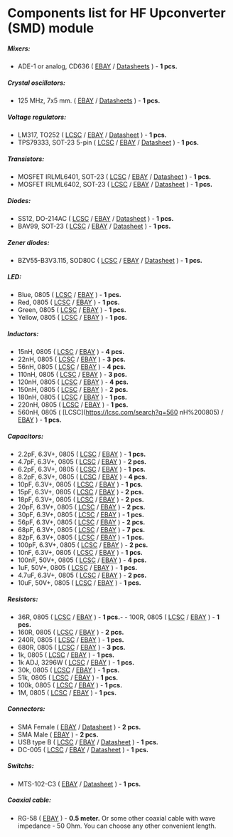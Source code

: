 # Components list for HF Upconverter (SMD) module

##### Mixers:
- ADE-1 or analog, CD636 (
[EBAY](https://www.ebay.com/sch/i.html?_from=R40&_trksid=p2050601.m570.l1313.TR0.TRC0.H0.Xade-1.TRS0&_nkw=ade-1&_sacat=0) /
[Datasheets](./Datasheets/Mixers/ADE%20series/) ) - **1 pcs.**

##### Crystal oscillators:
- 125 MHz, 7x5 mm. (
[EBAY](https://www.ebay.com/sch/i.html?_from=R40&_trksid=p2050601.m570.l1312.R1.TR10.TRC2.A0.H0.Xc.TRS2&_nkw=crystal+oscillator+125mhz+smd&_sacat=0) /
[Datasheets](./Datasheets/Crystal%20oscillators/ASV-Crystal-oscillators-Datasheet.pdf) ) - **1 pcs.**

##### Voltage regulators:
- LM317, TO252 (
[LCSC](https://lcsc.com/search?q=lm317%20to252) /
[EBAY](https://www.ebay.com/sch/i.html?_from=R40&_trksid=p2050601.m570.l1313.TR0.TRC0.A0.H0.Xlm317+to252.TRS1&_nkw=lm317+to252&_sacat=0) /
[Datasheet](./Datasheets/Voltage%20regulators/LM317M-Linear-Regulator-Datasheet.pdf) ) - **1 pcs.**
- TPS79333, SOT-23 5-pin (
[LCSC](https://lcsc.com/search?q=tps79333) /
[EBAY](https://www.ebay.com/sch/i.html?_from=R40&_trksid=p2050601.m570.l1313.TR0.TRC0.A0.H0.Xtps79333.TRS2&_nkw=tps79333&_sacat=0) /
[Datasheet](./Datasheets/Voltage%20regulators/TPS793-Linear-Regulator-Datasheet.pdf) ) - **1 pcs.**

##### Transistors:
- MOSFET IRLML6401, SOT-23 (
[LCSC](https://lcsc.com/search?q=irlml6401) /
[EBAY](https://www.ebay.com/sch/i.html?_from=R40&_trksid=p2050601.m570.l1313.TR1.TRC0.A0.H0.Xirlml6401.TRS0&_nkw=irlml6401&_sacat=0) /
[Datasheet](./Datasheets/MOSFET/IRLML6401-Datasheet.pdf) ) - **1 pcs.**
- MOSFET IRLML6402, SOT-23 (
[LCSC](https://lcsc.com/search?q=irlml6402) /
[EBAY](https://www.ebay.com/sch/i.html?_from=R40&_trksid=p2050601.m570.l1313.TR0.TRC0.H0.Xirlml6402.TRS0&_nkw=irlml6402&_sacat=0) /
[Datasheet](./Datasheets/MOSFET/IRLML6402-Datasheet.pdf) ) - **1 pcs.**

##### Diodes:
- SS12, DO-214AC (
[LCSC](https://lcsc.com/search?q=ss12%20do-214ac) /
[EBAY](https://www.ebay.com/sch/i.html?_odkw=ss12&_osacat=0&_from=R40&_trksid=p2045573.m570.l1313.TR0.TRC0.H0.Xss12+do-214ac.TRS1&_nkw=ss12+do-214ac&_sacat=0) /
[Datasheet](./Datasheets/Diodes/SS12-SS16-Diode-Datasheet.pdf) ) - **1 pcs.**
- BAV99, SOT-23 (
[LCSC](https://lcsc.com/search?q=bav99%20sot-23) /
[EBAY](https://www.ebay.com/sch/i.html?_from=R40&_trksid=p2050601.m570.l1313.TR1.TRC0.A0.H0.Xbav99.TRS0&_nkw=bav99&_sacat=0) /
[Datasheet](./Datasheets/Diodes/BAV99-Diode-Datasheet.pdf) ) - **1 pcs.**

##### Zener diodes:
- BZV55-B3V3.115, SOD80C (
[LCSC](https://lcsc.com/search?q=BZV55-B3V3) /
[EBAY](https://www.ebay.com/sch/i.html?_from=R40&_trksid=p2050601.m570.l1313.TR9.TRC1.A0.H0.X3v3+zener+smd.TRS2&_nkw=3v3+zener+smd&_sacat=0) /
[Datasheet](./Datasheets/Zener%20diodes/BZV55-series-Diode-Datasheet.pdf) ) - **1 pcs.**

##### LED:
- Blue, 0805 (
[LCSC](https://lcsc.com/search?q=blue%20led%200805) /
[EBAY](https://www.ebay.com/sch/i.html?_from=R40&_trksid=p2050601.m570.l1313.TR0.TRC0.H0.Xblue+led+0805.TRS0&_nkw=blue+led+0805&_sacat=0) ) - **1 pcs.**
- Red, 0805 (
[LCSC](https://lcsc.com/search?q=red%20led%200805) /
[EBAY](https://www.ebay.com/sch/i.html?_from=R40&_trksid=p2050601.m570.l1313.TR0.TRC0.H0.Xred+led+0805.TRS0&_nkw=red+led+0805&_sacat=0) ) - **1 pcs.**
- Green, 0805 (
[LCSC](https://lcsc.com/search?q=green%20led%200805) /
[EBAY](https://www.ebay.com/sch/i.html?_from=R40&_trksid=p2050601.m570.l1313.TR12.TRC2.A0.H0.Xgreen+led+080.TRS0&_nkw=green+led+0805&_sacat=0) ) - **1 pcs.**
- Yellow, 0805 (
[LCSC](https://lcsc.com/search?q=yellow%20led%200805) /
[EBAY](https://www.ebay.com/sch/i.html?_from=R40&_trksid=p2050601.m570.l1313.TR11.TRC1.A0.H0.Xyellow+led+080.TRS0&_nkw=yellow+led+0805&_sacat=0) ) - **1 pcs.**

##### Inductors:
- 15nH, 0805 (
[LCSC](https://lcsc.com/search?q=15nH%200805) /
[EBAY](https://www.ebay.com/sch/i.html?_from=R40&_trksid=p2050601.m570.l1313.TR6.TRC1.A0.H0.X15nh+0805.TRS2&_nkw=15nh+0805&_sacat=0) ) - **4 pcs.**
- 22nH, 0805 (
[LCSC](https://lcsc.com/search?q=22nH%200805) /
[EBAY](https://www.ebay.com/sch/i.html?_from=R40&_trksid=p2050601.m570.l1313.TR0.TRC0.H0.X22nh+080.TRS0&_nkw=22nh+0805&_sacat=0) ) - **3 pcs.**
- 56nH, 0805 (
[LCSC](https://lcsc.com/search?q=56nH%200805) /
[EBAY](https://www.ebay.com/sch/i.html?_odkw=56nh+080&_osacat=0&_from=R40&_trksid=p2045573.m570.l1313.TR0.TRC0.H0.X56nh+0805.TRS0&_nkw=56nh+0805&_sacat=0) ) - **4 pcs.**
- 110nH, 0805 (
[LCSC](https://lcsc.com/search?q=110nH%200805) /
[EBAY](https://www.ebay.com/sch/i.html?_from=R40&_trksid=p2050601.m570.l1313.TR0.TRC0.H0.X110nh+0805.TRS0&_nkw=110nh+0805&_sacat=0) ) - **3 pcs.**
- 120nH, 0805 (
[LCSC](https://lcsc.com/search?q=120nH%200805) /
[EBAY](https://www.ebay.com/sch/i.html?_from=R40&_trksid=p2050601.m570.l1313.TR0.TRC0.H0.X110nh+0805.TRS0&_nkw=110nh+0805&_sacat=0) ) - **4 pcs.**
- 150nH, 0805 (
[LCSC](https://lcsc.com/search?q=150nH%200805) /
[EBAY](https://www.ebay.com/sch/i.html?_from=R40&_trksid=p2050601.m570.l1313.TR0.TRC0.H0.X150nh+0805.TRS0&_nkw=150nh+0805&_sacat=0) ) - **2 pcs.**
- 180nH, 0805 (
[LCSC](https://lcsc.com/search?q=180nH%200805) /
[EBAY](https://www.ebay.com/sch/i.html?_from=R40&_trksid=p2050601.m570.l1313.TR0.TRC0.H0.X180nh+0805.TRS0&_nkw=180nh+0805&_sacat=0) ) - **1 pcs.**
- 220nH, 0805 (
[LCSC](https://lcsc.com/search?q=220nH%200805) /
[EBAY](https://www.ebay.com/sch/i.html?_from=R40&_trksid=p2050601.m570.l1313.TR12.TRC2.A0.H0.X220nh+0805.TRS0&_nkw=220nh+0805&_sacat=0) ) - **1 pcs.**
- 560nH, 0805 (
[LCSC](https://lcsc.com/search?q=560    nH%200805) /
[EBAY](https://www.ebay.com/sch/i.html?_from=R40&_trksid=p2050601.m570.l1313.TR0.TRC0.H0.X560nh+0805.TRS0&_nkw=560nh+0805&_sacat=0) ) - **1 pcs.**

##### Capacitors:
- 2.2pF, 6.3V+, 0805 (
[LCSC](https://lcsc.com/search?q=2.2pf%200805) /
[EBAY](https://www.ebay.com/sch/i.html?_from=R40&_trksid=p2050601.m570.l1313.TR0.TRC0.H0.X2.2pf+0805.TRS0&_nkw=2.2pf+0805&_sacat=0) ) - **1 pcs.**
- 4.7pF, 6.3V+, 0805 (
[LCSC](https://lcsc.com/search?q=4.7pf%200805) /
[EBAY](https://www.ebay.com/sch/i.html?_from=R40&_trksid=p2050601.m570.l1313.TR0.TRC0.H0.X4.7pf+0805.TRS0&_nkw=4.7pf+0805&_sacat=0) ) - **2 pcs.**
- 6.2pF, 6.3V+, 0805 (
[LCSC](https://lcsc.com/search?q=6.2pf%200805) /
[EBAY](https://www.ebay.com/sch/i.html?_from=R40&_trksid=p2050601.m570.l1313.TR11.TRC1.A0.H0.X6.2pf+0805.TRS0&_nkw=6.2pf+0805&_sacat=0) ) - **1 pcs.**
- 8.2pF, 6.3V+, 0805 (
[LCSC](https://lcsc.com/search?q=8.2pf%200805) /
[EBAY](https://www.ebay.com/sch/i.html?_from=R40&_trksid=p2050601.m570.l1313.TR11.TRC1.A0.H0.X8.2pf+0805.TRS0&_nkw=8.2pf+0805&_sacat=0) ) - **4 pcs.**
- 10pF, 6.3V+, 0805 (
[LCSC](https://lcsc.com/search?q=10pf%200805) /
[EBAY](https://www.ebay.com/sch/i.html?_from=R40&_trksid=p2050601.m570.l1313.TR10.TRC2.A0.H0.X10pf+0805.TRS2&_nkw=10pf+0805&_sacat=0) ) - **1 pcs.**
- 15pF, 6.3V+, 0805 (
[LCSC](https://lcsc.com/search?q=15pf%200805) /
[EBAY](https://www.ebay.com/sch/i.html?_from=R40&_trksid=p2050601.m570.l1313.TR2.TRC0.A0.H0.X15pf+0805.TRS0&_nkw=15pf+0805&_sacat=0) ) - **2 pcs.**
- 18pF, 6.3V+, 0805 (
[LCSC](https://lcsc.com/search?q=18pf%200805) /
[EBAY](https://www.ebay.com/sch/i.html?_from=R40&_trksid=p2050601.m570.l1313.TR2.TRC0.A0.H0.X18pf+0805.TRS0&_nkw=18pf+0805&_sacat=0) ) - **2 pcs.**
- 20pF, 6.3V+, 0805 (
[LCSC](https://lcsc.com/search?q=20pf%200805) /
[EBAY](https://www.ebay.com/sch/i.html?_from=R40&_trksid=p2050601.m570.l1313.TR10.TRC1.A0.H0.X20pf+0805.TRS1&_nkw=20pf+0805&_sacat=0) ) - **2 pcs.**
- 30pF, 6.3V+, 0805 (
[LCSC](https://lcsc.com/search?q=30pf%200805) /
[EBAY](https://www.ebay.com/sch/i.html?_from=R40&_trksid=p2050601.m570.l1313.TR12.TRC2.A0.H0.X30pf+0805.TRS0&_nkw=30pf+0805&_sacat=0) ) - **1 pcs.**
- 56pF, 6.3V+, 0805 (
[LCSC](https://lcsc.com/search?q=56pf%200805) /
[EBAY](https://www.ebay.com/sch/i.html?_from=R40&_trksid=p2050601.m570.l1313.TR10.TRC2.A0.H0.X56pf+0805.TRS2&_nkw=56pf+0805&_sacat=0) ) - **2 pcs.**
- 68pF, 6.3V+, 0805 (
[LCSC](https://lcsc.com/search?q=68pf%200805) /
[EBAY](https://www.ebay.com/sch/i.html?_from=R40&_trksid=p2050601.m570.l1313.TR0.TRC0.H0.X68pf+080.TRS0&_nkw=68pf+0805&_sacat=0) ) - **7 pcs.**
- 82pF, 6.3V+, 0805 (
[LCSC](https://lcsc.com/search?q=82pf%200805) /
[EBAY](https://www.ebay.com/sch/i.html?_from=R40&_trksid=p2050601.m570.l1313.TR0.TRC0.H0.X82pf+0805.TRS2&_nkw=82pf+0805&_sacat=0) ) - **1 pcs.**
- 100pF, 6.3V+, 0805 (
[LCSC](https://lcsc.com/search?q=100pf%200805) /
[EBAY](https://www.ebay.com/sch/i.html?_from=R40&_trksid=p2050601.m570.l1313.TR10.TRC2.A0.H0.X100pf+0805.TRS2&_nkw=100pf+0805&_sacat=0) ) - **2 pcs.**
- 10nF, 6.3V+, 0805 (
[LCSC](https://lcsc.com/search?q=10nf%200805) /
[EBAY](https://www.ebay.com/sch/i.html?_from=R40&_trksid=p2050601.m570.l1313.TR12.TRC2.A0.H0.X10nf+0805.TRS0&_nkw=10nf+0805&_sacat=0) ) - **1 pcs.**
- 100nF, 50V+, 0805 (
[LCSC](https://lcsc.com/search?q=100nf%200805) /
[EBAY](https://www.ebay.com/sch/i.html?_from=R40&_trksid=p2050601.m570.l1313.TR10.TRC2.A0.H0.X100nf+0805.TRS2&_nkw=100nf+0805&_sacat=0) ) - **4 pcs.**
- 1uF, 50V+, 0805 (
[LCSC](https://lcsc.com/search?q=1uf%200805) /
[EBAY](https://www.ebay.com/sch/i.html?_from=R40&_trksid=p2050601.m570.l1313.TR11.TRC1.A0.H0.X1uf+0805.TRS0&_nkw=1uf+0805&_sacat=0) ) - **1 pcs.**
- 4.7uF, 6.3V+, 0805 (
[LCSC](https://lcsc.com/search?q=4.7uf%200805) /
[EBAY](https://www.ebay.com/sch/i.html?_from=R40&_trksid=p2050601.m570.l1313.TR11.TRC1.A0.H0.X4.7uf+080.TRS0&_nkw=4.7uf+0805&_sacat=0) ) - **2 pcs.**
- 10uF, 50V+, 0805 (
[LCSC](https://lcsc.com/search?q=10puf%200805) /
[EBAY](https://www.ebay.com/sch/i.html?_from=R40&_trksid=p2050601.m570.l1313.TR12.TRC2.A0.H0.X10uf+0805.TRS0&_nkw=10uf+0805&_sacat=0) ) - **1 pcs.**

##### Resistors:
- 36R, 0805 (
[LCSC](https://lcsc.com/search?q=36R%200805) /
[EBAY](https://www.ebay.com/sch/i.html?_from=R40&_trksid=p2050601.m570.l1313.TR0.TRC0.H0.X36R+0805.TRS1&_nkw=36R+0805&_sacat=0) ) - **1 pcs.**- - 100R, 0805 (
[LCSC](https://lcsc.com/search?q=100R%200805) /
[EBAY](https://www.ebay.com/sch/i.html?_from=R40&_trksid=p2050601.m570.l1313.TR0.TRC0.H0.X100R+0805.TRS0&_nkw=100R+0805&_sacat=0) ) - **1 pcs.**
- 160R, 0805 (
[LCSC](https://lcsc.com/search?q=160R%200805) /
[EBAY](https://www.ebay.com/sch/i.html?_from=R40&_trksid=p2050601.m570.l1313.TR11.TRC1.A0.H0.X160R+0805.TRS0&_nkw=160R+0805&_sacat=0) ) - **2 pcs.**
- 240R, 0805 (
[LCSC](https://lcsc.com/search?q=240R%200805) /
[EBAY](https://www.ebay.com/sch/i.html?_from=R40&_trksid=p2050601.m570.l1313.TR0.TRC0.H0.X240R+080.TRS0&_nkw=240R+0805&_sacat=0) ) - **1 pcs.**
- 680R, 0805 (
[LCSC](https://lcsc.com/search?q=680R%200805) /
[EBAY](https://www.ebay.com/sch/i.html?_from=R40&_trksid=p2050601.m570.l1313.TR10.TRC0.A0.H0.X680R+0805.TRS0&_nkw=680R+0805&_sacat=0) ) - **3 pcs.**
- 1k, 0805 (
[LCSC](https://lcsc.com/search?q=1k%200805) /
[EBAY](https://www.ebay.com/sch/i.html?_from=R40&_trksid=p2050601.m570.l1313.TR10.TRC2.A0.H0.X1k+0805.TRS2&_nkw=1k+0805&_sacat=0) ) - **1 pcs.**
- 1k ADJ, 3296W (
[LCSC](https://lcsc.com/search?q=1k%203296) /
[EBAY](https://www.ebay.com/sch/i.html?_from=R40&_trksid=p2050601.m570.l1313.TR11.TRC2.A0.H0.X1k+3296.TRS1&_nkw=1k+3296&_sacat=0) ) - **1 pcs.**
- 30k, 0805 (
[LCSC](https://lcsc.com/search?q=30k%200805) /
[EBAY](https://www.ebay.com/sch/i.html?_from=R40&_trksid=p2050601.m570.l1313.TR11.TRC2.A0.H0.X30k+080.TRS1&_nkw=30k+0805&_sacat=0) ) - **1 pcs.**
- 51k, 0805 (
[LCSC](https://lcsc.com/search?q=51k%200805) /
[EBAY](https://www.ebay.com/sch/i.html?_from=R40&_trksid=p2050601.m570.l1313.TR12.TRC2.A0.H0.X51k+0805.TRS0&_nkw=51k+0805&_sacat=0) ) - **1 pcs.**
- 100k, 0805 (
[LCSC](https://lcsc.com/search?q=100k%200805) /
[EBAY](https://www.ebay.com/sch/i.html?_from=R40&_trksid=p2050601.m570.l1313.TR10.TRC2.A0.H0.X100k+080.TRS2&_nkw=100k+0805&_sacat=0) ) - **1 pcs.**
- 1M, 0805 (
[LCSC](https://lcsc.com/search?q=1M%200805) /
[EBAY](https://www.ebay.com/sch/i.html?_from=R40&_trksid=p2050601.m570.l1313.TR0.TRC0.A0.H0.X1M+080.TRS1&_nkw=1M+0805&_sacat=0) ) - **1 pcs.**

##### Connectors:
- SMA Female (
[EBAY](https://www.ebay.com/sch/i.html?_from=R40&_trksid=p2050601.m570.l1312.R1.TR9.TRC1.A0.H0.Xsma+female+.TRS2&_nkw=sma+female+edge&_sacat=0) /
[Datasheet](./Datasheets/Connectors/SMA-Female-Datasheet.pdf) ) - **2 pcs.**
- SMA Male (
[EBAY](https://www.ebay.com/sch/i.html?_from=R40&_trksid=p2050601.m570.l1313.TR0.TRC0.A0.H0.Xsma+male.TRS5&_nkw=sma+male&_sacat=0) ) - **2 pcs.**
- USB type B (
[LCSC](https://lcsc.com/search?q=USB%20BFemale90) /
[EBAY](https://www.ebay.com/sch/i.html?_from=R40&_trksid=p2050601.m570.l1311.R1.TR5.TRC0.A0.H0.Xusb+type+b+f.TRS0&_nkw=usb+type+b+female+connector&_sacat=0) /
[Datasheet](./Datasheets/Connectors/USB-Connectors-Datasheet.pdf) ) - **1 pcs.**
- DC-005 (
[LCSC](https://lcsc.com/search?q=dc-005) /
[EBAY](https://www.ebay.com/sch/i.html?_from=R40&_trksid=p2050601.m570.l1313.TR10.TRC2.A0.H0.Xdc-005.TRS2&_nkw=dc-005&_sacat=0) /
[Datasheet](./Datasheets/Connectors/DC-005-Datasheet.pdf) ) - **1 pcs.**

##### Switchs:
- MTS-102-C3 (
[EBAY](https://www.ebay.com/sch/i.html?_from=R40&_trksid=p2050601.m570.l1313.TR1.TRC0.A0.H0.Xmts-102-c.TRS0&_nkw=mts-102-c3&_sacat=0) /
[Datasheet](./Datasheets/Switchs/MTS-Series-Switchs-Datasheet.pdf) ) - **1 pcs.**

##### Coaxial cable:
- RG-58 (
[EBAY](https://www.ebay.com/sch/i.html?_from=R40&_trksid=p2050601.m570.l1313.TR11.TRC2.A0.H0.Xrg58.TRS1&_nkw=rg58&_sacat=0) ) - **0.5 meter.** Or some other coaxial cable with wave impedance - 50 Ohm. You can choose any other convenient length.